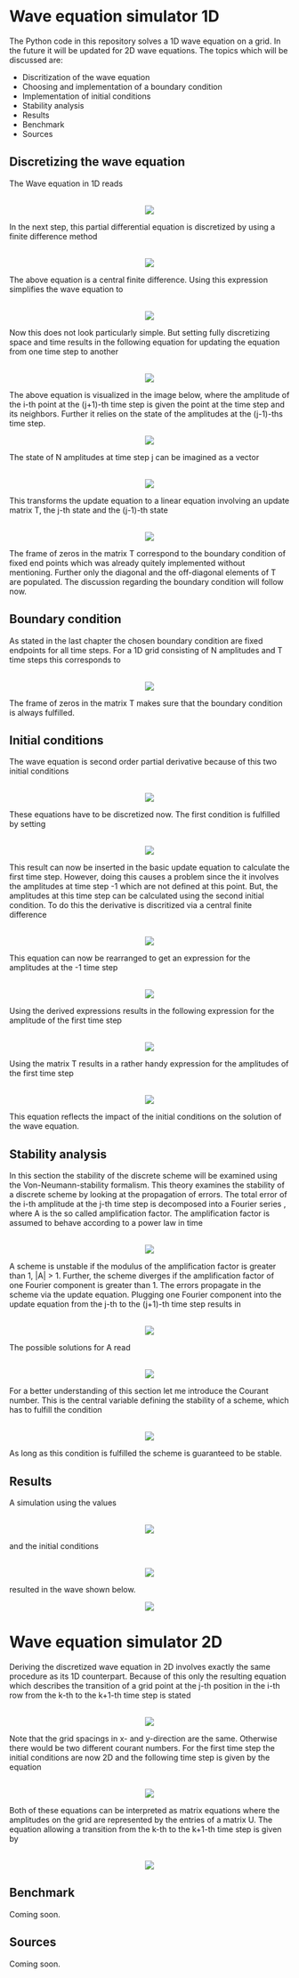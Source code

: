 # Wave equation simulator 1D

The Python code in this repository solves a 1D wave equation on a grid. 
In the future it will be updated for 2D wave equations. The topics which
will be discussed are:

- Discritization of the wave equation
- Choosing and implementation of a boundary condition
- Implementation of initial conditions
- Stability analysis
- Results
- Benchmark
- Sources


## Discretizing the wave equation

The Wave equation in 1D reads
<br>
<br>
<p align="center">
<img src=/images/wave_equation.jpg>
</p>
In the next step, this partial differential equation is discretized by using a
finite difference method
<br>
<br>
<p align="center">
<img src=/images/second_derivative_approx.jpg>
</p>
The above equation is a central finite difference. Using this expression 
simplifies the wave equation to
<br>
<br>
<p align="center">
<img src=/images/discrete_wave_equation.jpg>
</p>
Now this does not look particularly simple. But setting fully discretizing 
space and time results in the following equation for updating the equation
from one time step to another
<br>
<br>
<p align="center">
<img src=/images/time_step_equation.jpg>
</p>
The above equation is visualized in the image below, where the amplitude
of the i-th point at the (j+1)-th time step is given the point at the time
step and its neighbors. Further it relies on the state of the amplitudes at
the (j-1)-ths time step.
<p align="center"> 
<img src=/images/time_step_visualization.png>
</p>
The state of N amplitudes at time step j can be imagined as a vector
<br>
<br>
<p align="center">
<img src=/images/time_step_vector.jpg>
</p>
This transforms the update equation to a linear equation involving an
update matrix T, the j-th state and the (j-1)-th state
<br>
<br>
<p align="center">
<img src=/images/time_step_linear_equation.jpg>
</p>
The frame of zeros in the matrix T correspond to the boundary condition of
fixed end points which was already quitely implemented without mentioning.
Further only the diagonal and the off-diagonal elements of T are populated. 
The discussion regarding the boundary condition will follow now.

## Boundary condition

As stated in the last chapter the chosen boundary condition are
fixed endpoints for all time steps. For a 1D grid consisting of N 
amplitudes and T time steps this corresponds to
<br>
<br>
<p align="center">
<img src=/images/boundary_condition.jpg>
</p>
The frame of zeros in the matrix T makes sure that the boundary condition
is always fulfilled.

## Initial conditions

The wave equation is second order partial derivative because of this two
initial conditions
<br>
<br>
<p align="center">
<img src=/images/initial_conditions.jpg>
</p>
These equations have to be discretized now. The first condition is 
fulfilled by setting
<br>
<br>
<p align="center">
<img src=/images/first_initial_condition.jpg>
</p>
This result can now be inserted in the basic update equation to calculate
the first time step. However, doing this causes a problem since the it
involves the amplitudes at time step -1 which are not defined at this
point. But, the amplitudes at this time step can be calculated using the
second initial condition. To do this the derivative is discritized via a
central finite difference
<br>
<br>
<p align="center">
<img src=/images/second_initial_condition.jpg>
</p>
This equation can now be rearranged to get an expression for the amplitudes
at the -1 time step
<br>
<br>
<p align="center">
<img src=/images/minus_first_time_step.jpg>
</p>
Using the derived expressions results in the following expression for the
amplitude of the first time step
<br>
<br>
<p align="center">
<img src=/images/first_time_step_amplitude.jpg>
</p>
Using the matrix T results in a rather handy expression for the amplitudes
of the first time step
<br>
<br>
<p align="center">
<img src=/images/first_time_step_matrix_equation.jpg>
</p>
This equation reflects the impact of the initial conditions on the
solution of the wave equation.

## Stability analysis

In this section the stability of the discrete scheme will be examined
using the Von-Neumann-stability formalism. This theory examines the 
stability of a discrete scheme by looking at the propagation of errors. 
The total error of the i-th amplitude at the j-th
time step is decomposed into a Fourier series
, where A is the so called amplification factor. The amplification factor 
is assumed to behave according to a power law in time
<br>
<br>
<p align="center">
<img src=/images/error_fourier.jpg>
</p>
A scheme is unstable if the modulus of the amplification factor is greater
than 1, |A| > 1. Further, the scheme diverges if the amplification factor of
one Fourier component is greater than 1. The errors propagate in the scheme
via the update equation. Plugging one Fourier component into the update
equation from the j-th to the (j+1)-th time step results in
<br>
<br>
<p align="center">
<img src=/images/amplification_factor_equation.jpg>
</p>
The possible solutions for A read
<br>
<br>
<p align="center">
<img src=/images/beta_equation.jpg>
</p>
For a better understanding of this section let me introduce the Courant
number. This is the central variable defining the stability of a scheme,
which has to fulfill the condition
<br>
<br>
<p align="center">
<img src=/images/courant_number_equation.jpg>
</p>
As long as this condition is fulfilled the scheme is guaranteed to be stable.

## Results

A simulation using the values
<br>
<br>
<p align="center">
<img src=/images/grid_parameters.jpg>
</p>
and the initial conditions
<br>
<br>
<p align="center">
<img src=/images/wave_sim_initial_conditions.jpg>
</p>
resulted in the wave shown below.
<br>
<p align="center">
<img src=/images/wave_animation.gif>
</p>

# Wave equation simulator 2D
Deriving the discretized wave equation in 2D involves exactly the same procedure as
its 1D counterpart. Because of this only the resulting equation which describes the
transition of a grid point at the j-th position in the i-th row from the k-th to the 
k+1-th time step is stated
<br>
<br>
<p align="center">
<img src=/images/wave_equation2D.jpg>
</p>
Note that the grid spacings in x- and y-direction are the same. Otherwise there would be
two different courant numbers. For the first time step the initial conditions are now
2D and the following time step is given by the equation
<br>
<br>
<p align="center">
<img src=/images/wave_equation2D-first_step.jpg>
</p>
Both of these equations can be interpreted as matrix equations where the amplitudes on
the grid are represented by the entries of a matrix U. The equation allowing a transition
from the k-th to the k+1-th time step is given by
<br>
<br>
<p align="center">
<img src=/images/wave_equation2D_matrix_equation.jpg>
</p>

## Benchmark
Coming soon.

## Sources
Coming soon.
